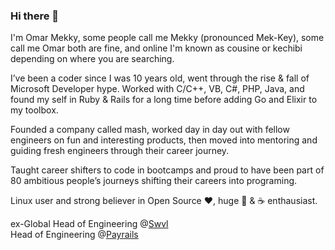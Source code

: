 ### Hi there 👋

I'm Omar Mekky, some people call me Mekky (pronounced Mek-Key), some call me Omar both are fine, and online I'm known as cousine or kechibi depending on where you are searching.

I’ve been a coder since I was 10 years old, went through the rise & fall of Microsoft Developer hype. Worked with C/C++, VB, C#, PHP, Java, and found my self in Ruby & Rails for a long time before adding Go and Elixir to my toolbox.

Founded a company called mash, worked day in day out with fellow engineers on fun and interesting products, then moved into mentoring and guiding fresh engineers through their career journey.

Taught career shifters to code in bootcamps and proud to have been part of 80 ambitious people’s journeys shifting their careers into programing.

Linux user and strong believer in Open Source ❤️, huge 🍕 & ☕️ enthausiast.

ex-Global Head of Engineering @[Swvl](https://swvl.com)<br />
Head of Engineering @[Payrails](https://payrails.com)

<!--

Here are some ideas to get you started:

- 🔭 I’m currently working on ...
- 🌱 I’m currently learning ...
- 👯 I’m looking to collaborate on ...
- 🤔 I’m looking for help with ...
- 💬 Ask me about ...
- 📫 How to reach me: ...
- 😄 Pronouns: ...
- ⚡ Fun fact: ...
-->
